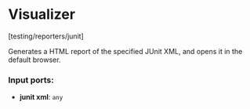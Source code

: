 # Visualizer

[testing/reporters/junit]

Generates a HTML report of the specified JUnit XML, and opens it in the default browser.

### Input ports:

* __junit xml__: `any`

